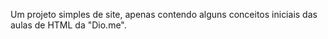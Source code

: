 Um projeto simples de site, apenas contendo alguns conceitos iniciais das aulas de HTML da "Dio.me".
